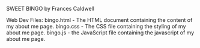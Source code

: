 SWEET BINGO by Frances Caldwell

Web Dev Files:
bingo.html - The HTML document containing the content of my about me page.
bingo.css - The CSS file containing the styling of my about me page.
bingo.js - the JavaScript file containing the javascript of my about me page.